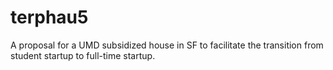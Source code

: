 # terphau5

A proposal for a UMD subsidized house in SF to facilitate the transition from student startup to full-time startup.